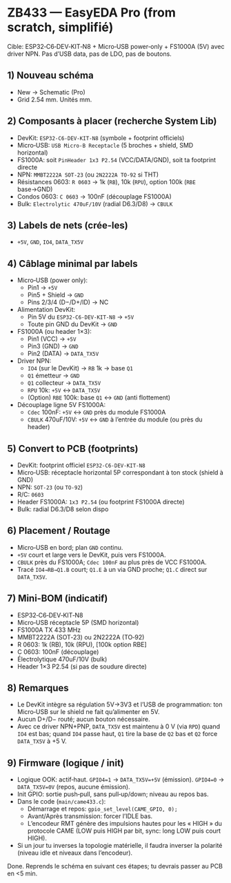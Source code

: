 # ZB433 — EasyEDA Pro (from scratch, simplifié)

Cible: ESP32‑C6‑DEV‑KIT‑N8 + Micro‑USB power‑only + FS1000A (5V) avec driver NPN. Pas d’USB data, pas de LDO, pas de boutons.

## 1) Nouveau schéma
- New → Schematic (Pro)
- Grid 2.54 mm. Unités mm.

## 2) Composants à placer (recherche System Lib)
- DevKit: `ESP32-C6-DEV-KIT-N8` (symbole + footprint officiels)
- Micro‑USB: `USB Micro-B Receptacle` (5 broches + shield, SMD horizontal)
- FS1000A: soit `PinHeader 1x3 P2.54` (VCC/DATA/GND), soit ta footprint directe
- NPN: `MMBT2222A SOT-23` (ou `2N2222A TO-92` si THT)
- Résistances 0603: `R 0603` → 1k (`RB`), 10k (`RPU`), option 100k (`RBE` base→GND)
- Condos 0603: `C 0603` → 100nF (découplage FS1000A)
- Bulk: `Electrolytic 470uF/10V` (radial D6.3/D8) → `CBULK`

## 3) Labels de nets (crée-les)
- `+5V`, `GND`, `IO4`, `DATA_TX5V`

## 4) Câblage minimal par labels
- Micro‑USB (power only):
  - Pin1 → `+5V`
  - Pin5 + Shield → `GND`
  - Pins 2/3/4 (D−/D+/ID) → NC
- Alimentation DevKit:
  - Pin 5V du `ESP32-C6-DEV-KIT-N8` → `+5V`
  - Toute pin GND du DevKit → `GND`
- FS1000A (ou header 1×3):
  - Pin1 (VCC) → `+5V`
  - Pin3 (GND) → `GND`
  - Pin2 (DATA) → `DATA_TX5V`
- Driver NPN:
  - `IO4` (sur le DevKit) → `RB` 1k → base `Q1`
  - `Q1` émetteur → `GND`
  - `Q1` collecteur → `DATA_TX5V`
  - `RPU` 10k: `+5V` ↔ `DATA_TX5V`
  - (Option) `RBE` 100k: base `Q1` ↔ `GND` (anti flottement)
- Découplage ligne 5V FS1000A:
  - `Cdec` 100nF: `+5V` ↔ `GND` près du module FS1000A
  - `CBULK` 470uF/10V: `+5V` ↔ `GND` à l’entrée du module (ou près du header)

## 5) Convert to PCB (footprints)
- DevKit: footprint officiel `ESP32-C6-DEV-KIT-N8`
- Micro‑USB: réceptacle horizontal 5P correspondant à ton stock (shield à GND)
- NPN: `SOT-23` (ou `TO-92`)
- R/C: `0603`
- Header FS1000A: `1x3 P2.54` (ou footprint FS1000A directe)
- Bulk: radial D6.3/D8 selon dispo

## 6) Placement / Routage
- Micro‑USB en bord; plan `GND` continu.
- `+5V` court et large vers le DevKit, puis vers FS1000A.
- `CBULK` près du FS1000A; `Cdec 100nF` au plus près de VCC FS1000A.
- Tracé `IO4→RB→Q1.B` court; `Q1.E` à un via GND proche; `Q1.C` direct sur `DATA_TX5V`.

## 7) Mini‑BOM (indicatif)
- ESP32‑C6‑DEV‑KIT‑N8
- Micro‑USB réceptacle 5P (SMD horizontal)
- FS1000A TX 433 MHz
- MMBT2222A (SOT‑23) ou 2N2222A (TO‑92)
- R 0603: 1k (RB), 10k (RPU), [100k option RBE]
- C 0603: 100nF (découplage)
- Électrolytique 470uF/10V (bulk)
- Header 1×3 P2.54 (si pas de soudure directe)

## 8) Remarques
- Le DevKit intègre sa régulation 5V→3V3 et l’USB de programmation: ton Micro‑USB sur le shield ne fait qu’alimenter en 5V.
- Aucun D+/D− routé; aucun bouton nécessaire.
- Avec ce driver NPN+PNP, `DATA_TX5V` est maintenu à 0 V (via `RPD`) quand `IO4` est bas; quand `IO4` passe haut, `Q1` tire la base de `Q2` bas et `Q2` force `DATA_TX5V` à +5 V.

## 9) Firmware (logique / init)
- Logique OOK: actif‑haut. `GPIO4=1` → `DATA_TX5V=+5V` (émission). `GPIO4=0` → `DATA_TX5V=0V` (repos, aucune émission).
- Init GPIO: sortie push‑pull, sans pull‑up/down; niveau au repos bas.
- Dans le code (`main/came433.c`):
  - Démarrage et repos: `gpio_set_level(CAME_GPIO, 0);`
  - Avant/Après transmission: forcer l’IDLE bas.
  - L’encodeur RMT génère des impulsions hautes pour les « HIGH » du protocole CAME (LOW puis HIGH par bit, sync: long LOW puis court HIGH).
- Si un jour tu inverses la topologie matérielle, il faudra inverser la polarité (niveau idle et niveaux dans l’encodeur).

Done. Reprends le schéma en suivant ces étapes; tu devrais passer au PCB en <5 min.
